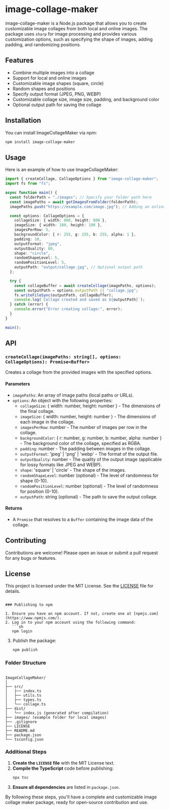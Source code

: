 # image-collage-maker

image-collage-maker is a Node.js package that allows you to create customizable image collages from both local and online images. The package uses `sharp` for image processing and provides various customization options, such as specifying the shape of images, adding padding, and randomizing positions.

## Features

- Combine multiple images into a collage
- Support for local and online images
- Customizable image shapes (square, circle)
- Random shapes and positions
- Specify output format (JPEG, PNG, WEBP)
- Customizable collage size, image size, padding, and background color
- Optional output path for saving the collage

## Installation

You can install ImageCollageMaker via npm:

```sh
npm install image-collage-maker
```

## Usage

Here is an example of how to use ImageCollageMaker:

```typescript
import { createCollage, CollageOptions } from "image-collage-maker";
import fs from "fs";

async function main() {
  const folderPath = "./images"; // Specify your folder path here
  const imagePaths = await getImagesFromFolder(folderPath);
  imagePaths.push("https://example.com/image.jpg"); // Adding an online image example

  const options: CollageOptions = {
    collageSize: { width: 800, height: 800 },
    imageSize: { width: 100, height: 100 },
    imagesPerRow: 5,
    backgroundColor: { r: 255, g: 255, b: 255, alpha: 1 },
    padding: 10,
    outputFormat: "jpeg",
    outputQuality: 80,
    shape: "circle",
    randomShapeLevel: 5,
    randomPositionLevel: 5,
    outputPath: "output/collage.jpg", // Optional output path
  };

  try {
    const collageBuffer = await createCollage(imagePaths, options);
    const outputPath = options.outputPath || "collage.jpg";
    fs.writeFileSync(outputPath, collageBuffer);
    console.log(`Collage created and saved as ${outputPath}`);
  } catch (error) {
    console.error("Error creating collage:", error);
  }
}

main();
```

## API

### `createCollage(imagePaths: string[], options: CollageOptions): Promise<Buffer>`

Creates a collage from the provided images with the specified options.

#### Parameters

- `imagePaths`: An array of image paths (local paths or URLs).
- `options`: An object with the following properties:
  - `collageSize`: { width: number, height: number } - The dimensions of the final collage.
  - `imageSize`: { width: number, height: number } - The dimensions of each image in the collage.
  - `imagesPerRow`: number - The number of images per row in the collage.
  - `backgroundColor`: { r: number, g: number, b: number, alpha: number } - The background color of the collage, specified as RGBA.
  - `padding`: number - The padding between images in the collage.
  - `outputFormat`: 'jpeg' | 'png' | 'webp' - The format of the output file.
  - `outputQuality`: number - The quality of the output image (applicable for lossy formats like JPEG and WEBP).
  - `shape`: 'square' | 'circle' - The shape of the images.
  - `randomShapeLevel`: number (optional) - The level of randomness for shape (0-10).
  - `randomPositionLevel`: number (optional) - The level of randomness for position (0-10).
  - `outputPath`: string (optional) - The path to save the output collage.

#### Returns

- A `Promise` that resolves to a `Buffer` containing the image data of the collage.

## Contributing

Contributions are welcome! Please open an issue or submit a pull request for any bugs or features.

## License

This project is licensed under the MIT License. See the [LICENSE](LICENSE) file for details.

````

### Publishing to npm

1. Ensure you have an npm account. If not, create one at [npmjs.com](https://www.npmjs.com/).
2. Log in to your npm account using the following command:
   ```sh
   npm login
````

3. Publish the package:
   ```sh
   npm publish
   ```

### Folder Structure

```

ImageCollageMaker/
│
├── src/
│   ├── index.ts
│   ├── utils.ts
│   ├── types.ts
│   └── collage.ts
├── dist/
│   └── index.js (generated after compilation)
├── images/ (example folder for local images)
├── .gitignore
├── LICENSE
├── README.md
├── package.json
└── tsconfig.json

```

### Additional Steps

1. **Create the `LICENSE` file** with the MIT License text.
2. **Compile the TypeScript** code before publishing:
   ```sh
   npx tsc
   ```
3. **Ensure all dependencies** are listed in `package.json`.

By following these steps, you'll have a complete and customizable image collage maker package, ready for open-source contribution and use.
